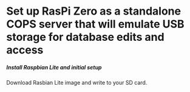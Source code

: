 # Set up RasPi Zero as a standalone COPS server that will emulate USB storage for database edits and access

##### Install Raspbian Lite and initial setup
Download Rasbian Lite image and write to your SD card.
